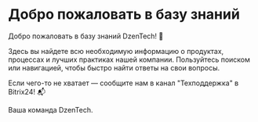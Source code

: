 # Добро пожаловать в базу знаний

Добро пожаловать в базу знаний DzenTech! 🚀

Здесь вы найдете всю необходимую информацию о продуктах, процессах и лучших практиках нашей компании. Пользуйтесь поиском или навигацией, чтобы быстро найти ответы на свои вопросы.

Если чего-то не хватает — сообщите нам в канал "Техподдержка" в Bitrix24! 📬

Ваша команда DzenTech.
